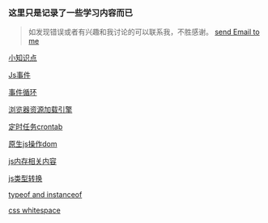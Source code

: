 ### 这里只是记录了一些学习内容而已

> 如发现错误或者有兴趣和我讨论的可以联系我，不胜感谢。
> [send Email to me](mailto:wang861622836@163.com)

[小知识点](./reading.md)

[Js事件](./event/index.md)

[事件循环](./event-loop/index.md)

[浏览器资源加载引擎](./engine/index.md)

[定时任务crontab](./crontab/index.md)

[原生js操作dom](./js-dom/index.md)

[js内存相关内容](./memory/index.md)

[js类型转换](./type-transfer/index.md)

[typeof and instanceof](./typeof-and-instanceof/index.md)

[css whitespace](./whitespace/index.md)
